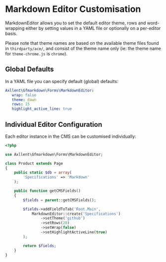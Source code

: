 # Markdown Editor Customisation

MarkdownEditor allows you to set the default editor theme, rows and word-wrapping either by setting values in a YAML file
or optionally on a per-editor basis.

Please note that theme names are based on the available theme files found in `thirdparty/ace/`, and consist of the theme
name only (ie: the theme name for `theme-chrome.js` is `chrome`).

## Global Defaults

In a YAML file you can specify default (global) defaults:

```yaml
Axllent\Gfmarkdown\Forms\MarkdownEditor:
   wrap: false
   theme: dawn
   rows: 15
   highlight_active_line: true
```

## Individual Editor Configuration

Each editor instance in the CMS can be customised individually:

```php
<?php

use Axllent\Gfmarkdown\Forms\MarkdownEditor;

class Product extends Page
{
    public static $db = array(
        'Specifications' => 'Markdown'
    );

    public function getCMSFields()
    {
        $fields = parent::getCMSFields();

        $fields->addFieldToTab('Root.Main',
            MarkdownEditor::create('Specifications')
                ->setTheme('github')
                ->setRows(20)
                ->setWrap(false)
                ->setHighlightActiveLine(true)
        );

        return $fields;
    }
}

```
